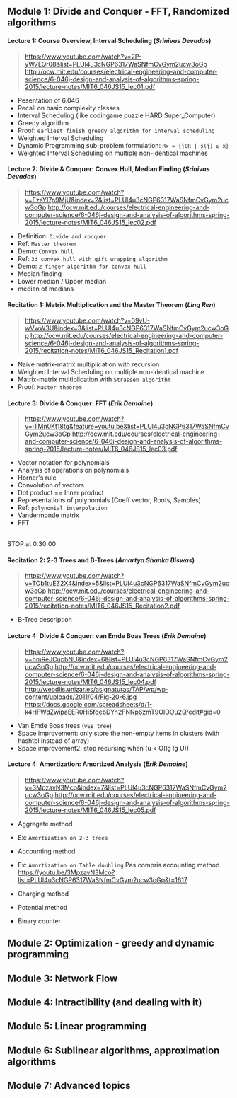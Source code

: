 ## Module 1: Divide and Conquer - FFT, Randomized algorithms

#### Lecture 1: Course Overview, Interval Scheduling (_Srinivas Devadas_)
> https://www.youtube.com/watch?v=2P-yW7LQr08&list=PLUl4u3cNGP6317WaSNfmCvGym2ucw3oGp
> http://ocw.mit.edu/courses/electrical-engineering-and-computer-science/6-046j-design-and-analysis-of-algorithms-spring-2015/lecture-notes/MIT6_046JS15_lec01.pdf

- Pesentation of 6.046
- Recall on basic complexity classes
- Interval Scheduling (like codingame puzzle HARD Super_Computer)
- Greedy algorithm
- Proof: `earliest finish greedy algorithm for interval scheduling`
- Weighted Interval Scheduling
- Dynamic Programming sub-problem formulation: `Rx = {j∈R | s(j) ≥ x}`
- Weighted Interval Scheduling on multiple non-identical machines

#### Lecture 2: Divide & Conquer: Convex Hull, Median Finding (_Srinivas Devadas_)
> https://www.youtube.com/watch?v=EzeYI7p9MjU&index=2&list=PLUl4u3cNGP6317WaSNfmCvGym2ucw3oGp
> http://ocw.mit.edu/courses/electrical-engineering-and-computer-science/6-046j-design-and-analysis-of-algorithms-spring-2015/lecture-notes/MIT6_046JS15_lec02.pdf

- Definition: `Divide and conquer`
- Ref: `Master theorem`
- Demo: `Convex hull`
- Ref: `3d convex hull with gift wrapping algorithm`
- Demo: `2 finger algorithm for convex hull`
- Median finding
- Lower median / Upper median
- median of medians

#### Recitation 1: Matrix Multiplication and the Master Theorem (_Ling Ren_)
> https://www.youtube.com/watch?v=09vU-wVwW3U&index=3&list=PLUl4u3cNGP6317WaSNfmCvGym2ucw3oGp
> http://ocw.mit.edu/courses/electrical-engineering-and-computer-science/6-046j-design-and-analysis-of-algorithms-spring-2015/recitation-notes/MIT6_046JS15_Recitation1.pdf

- Naive matrix-matrix multiplication with recursion
- Weighted Interval Scheduling on multiple non-identical machine
- Matrix-matrix multiplication with `Strassen algorithm`
- Proof: `Master theorem`

#### Lecture 3: Divide & Conquer: FFT (_Erik Demaine_)
> https://www.youtube.com/watch?v=iTMn0Kt18tg&feature=youtu.be&list=PLUl4u3cNGP6317WaSNfmCvGym2ucw3oGp
> http://ocw.mit.edu/courses/electrical-engineering-and-computer-science/6-046j-design-and-analysis-of-algorithms-spring-2015/lecture-notes/MIT6_046JS15_lec03.pdf

- Vector notation for polynomials
- Analysis of operations on polynomials
- Horner's rule
- Convolution of vectors
- Dot product == Inner product
- Representations of polynomials (Coeff vector, Roots, Samples)
- Ref: `polynomial interpolation`
- Vandermonde matrix
- FFT

<BR>
STOP at 0:30:00

#### Recitation 2: 2-3 Trees and B-Trees (_Amartya Shanka Biswas_)
> https://www.youtube.com/watch?v=TOb1tuEZ2X4&index=5&list=PLUl4u3cNGP6317WaSNfmCvGym2ucw3oGp
> http://ocw.mit.edu/courses/electrical-engineering-and-computer-science/6-046j-design-and-analysis-of-algorithms-spring-2015/recitation-notes/MIT6_046JS15_Recitation2.pdf

- B-Tree description

#### Lecture 4: Divide & Conquer: van Emde Boas Trees (_Erik Demaine_)
> https://www.youtube.com/watch?v=hmReJCupbNU&index=6&list=PLUl4u3cNGP6317WaSNfmCvGym2ucw3oGp
> http://ocw.mit.edu/courses/electrical-engineering-and-computer-science/6-046j-design-and-analysis-of-algorithms-spring-2015/lecture-notes/MIT6_046JS15_lec04.pdf
> http://webdiis.unizar.es/asignaturas/TAP/wp/wp-content/uploads/2011/04/Fig-20-6.jpg
> https://docs.google.com/spreadsheets/d/1-k4HFWdZwipaEER0Hi5fqebDYn2FNNp6zmT9OlOOu2Q/edit#gid=0

- Van Emde Boas trees (`vEB tree`)
- Space improvement: only store the non-empty items in clusters (with hashtbl instead of array)
- Space improvement2: stop recursing when (u < O(lg lg U))

#### Lecture 4: Amortization: Amortized Analysis (_Erik Demaine_)
> https://www.youtube.com/watch?v=3MpzavN3Mco&index=7&list=PLUl4u3cNGP6317WaSNfmCvGym2ucw3oGp
> http://ocw.mit.edu/courses/electrical-engineering-and-computer-science/6-046j-design-and-analysis-of-algorithms-spring-2015/lecture-notes/MIT6_046JS15_lec05.pdf

- Aggregate method
- Ex: `Amortization on 2-3 trees`
- Accounting method
- Ex: `Amortization on Table doubling`
Pas compris accounting method
https://youtu.be/3MpzavN3Mco?list=PLUl4u3cNGP6317WaSNfmCvGym2ucw3oGp&t=1617

- Charging method
- Potential method

- Binary counter


## Module 2: Optimization - greedy and dynamic programming
## Module 3: Network Flow
## Module 4: Intractibility (and dealing with it)
## Module 5: Linear programming
## Module 6: Sublinear algorithms, approximation algorithms
## Module 7: Advanced topics
